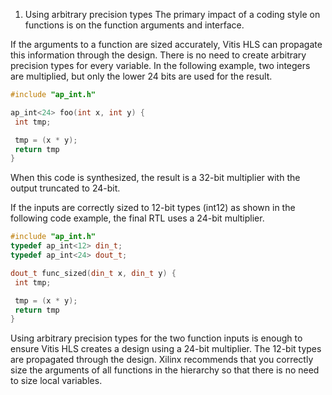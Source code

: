 
1. Using arbitrary precision types
The primary impact of a coding style on functions is on the function arguments and interface.

If the arguments to a function are sized accurately, Vitis HLS can propagate this information through the design. There is no need to create arbitrary precision types for every variable. In the following example, two integers are multiplied, but only the lower 24 bits are used for the result.
```C++
#include "ap_int.h"

ap_int<24> foo(int x, int y) {  
 int tmp;

 tmp = (x * y);
 return tmp
} 
```
When this code is synthesized, the result is a 32-bit multiplier with the output truncated to 24-bit.

If the inputs are correctly sized to 12-bit types (int12) as shown in the following code example, the final RTL uses a 24-bit multiplier.
```C++
#include "ap_int.h"
typedef ap_int<12> din_t;
typedef ap_int<24> dout_t;

dout_t func_sized(din_t x, din_t y) {  
 int tmp;

 tmp = (x * y);
 return tmp
}
```
Using arbitrary precision types for the two function inputs is enough to ensure Vitis HLS creates a design using a 24-bit multiplier. The 12-bit types are propagated through the design. Xilinx recommends that you correctly size the arguments of all functions in the hierarchy so that there is no need to size local variables.
